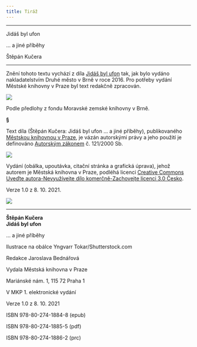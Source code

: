 ```yaml
---
title: Tiráž
---
```


***

Jidáš byl ufon

… a jiné příběhy

Štěpán Kučera


***

Znění tohoto textu vychází z díla [Jidáš byl ufon](https://search.mlp.cz/cz/titul/jidas-byl-ufon/4224944/#book-content) tak, jak bylo vydáno nakladatelstvím Druhé město v Brně v roce 2016. Pro potřeby vydání Městské knihovny v Praze byl text redakčně zpracován.

![](../Images/MZK_logo_tyrkys_transparent.jpg)

Podle předlohy z fondu Moravské zemské knihovny v Brně.

**§**

Text díla (Štěpán Kučera: Jidáš byl ufon ... a jiné příběhy), publikovaného [Městskou knihovnou v Praze](https://www.mlp.cz/cz/), je vázán autorskými právy a jeho použití je definováno [Autorským zákonem](https://www.mkcr.cz/predpisy-zakonu-709.html) č. 121/2000 Sb.

![](../Images/image001.jpg)

Vydání (obálka, upoutávka, citační stránka a grafická úprava), jehož autorem je Městská knihovna v Praze, podléhá licenci [Creative Commons Uveďte autora-Nevyužívejte dílo komerčně-Zachovejte licenci 3.0 Česko](https://creativecommons.org/licenses/by-nc-sa/3.0/cz/).

  

Verze 1.0 z 8. 10. 2021.

![](../Images/image002.jpg)


***

**Štěpán Kučera  
Jidáš byl ufon**

… a jiné příběhy

  

Ilustrace na obálce Yngvarr Tokar/Shutterstock.com

  

Redakce Jaroslava Bednářová

  

Vydala Městská knihovna v Praze

  

Mariánské nám. 1, 115 72 Praha 1

  

V MKP 1. elektronické vydání

  

Verze 1.0 z 8. 10. 2021

  

ISBN 978-80-274-1884-8 (epub)

  

ISBN 978-80-274-1885-5 (pdf)

  

ISBN 978-80-274-1886-2 (prc)
